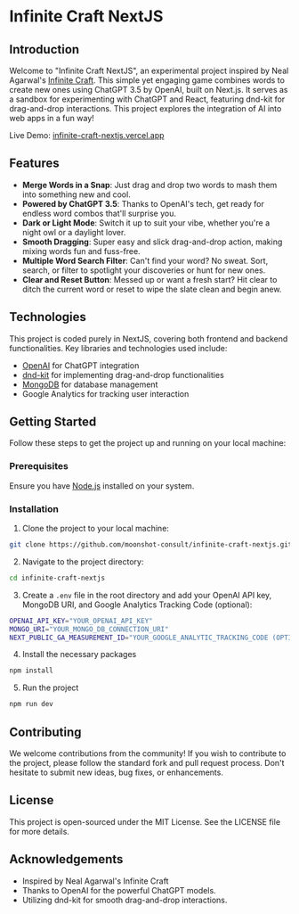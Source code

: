 # Infinite Craft NextJS

## Introduction

Welcome to "Infinite Craft NextJS", an experimental project inspired by Neal Agarwal's [Infinite Craft](https://neal.fun/infinite-craft/). This simple yet engaging game combines words to create new ones using ChatGPT 3.5 by OpenAI, built on Next.js. It serves as a sandbox for experimenting with ChatGPT and React, featuring dnd-kit for drag-and-drop interactions. This project explores the integration of AI into web apps in a fun way!

Live Demo: [infinite-craft-nextjs.vercel.app](https://infinite-craft-nextjs.vercel.app/)

## Features

- **Merge Words in a Snap**: Just drag and drop two words to mash them into something new and cool.
- **Powered by ChatGPT 3.5**: Thanks to OpenAI's tech, get ready for endless word combos that'll surprise you.
- **Dark or Light Mode**: Switch it up to suit your vibe, whether you're a night owl or a daylight lover.
- **Smooth Dragging**: Super easy and slick drag-and-drop action, making mixing words fun and fuss-free.
- **Multiple Word Search Filter**: Can't find your word? No sweat. Sort, search, or filter to spotlight your discoveries or hunt for new ones.
- **Clear and Reset Button**: Messed up or want a fresh start? Hit clear to ditch the current word or reset to wipe the slate clean and begin anew.

## Technologies

This project is coded purely in NextJS, covering both frontend and backend functionalities. Key libraries and technologies used include:

- [OpenAI](https://openai.com/) for ChatGPT integration
- [dnd-kit](https://dndkit.com/) for implementing drag-and-drop functionalities
- [MongoDB](https://www.mongodb.com/) for database management
- Google Analytics for tracking user interaction

## Getting Started

Follow these steps to get the project up and running on your local machine:

### Prerequisites

Ensure you have [Node.js](https://nodejs.org/en/) installed on your system.

### Installation

1. Clone the project to your local machine:

```bash
git clone https://github.com/moonshot-consult/infinite-craft-nextjs.git
```

2.  Navigate to the project directory:

```bash
cd infinite-craft-nextjs
```

3. Create a `.env` file in the root directory and add your OpenAI API key, MongoDB URI, and Google Analytics Tracking Code (optional):

```bash
OPENAI_API_KEY="YOUR_OPENAI_API_KEY"
MONGO_URI="YOUR_MONGO_DB_CONNECTION_URI"
NEXT_PUBLIC_GA_MEASUREMENT_ID="YOUR_GOOGLE_ANALYTIC_TRACKING_CODE (OPTIONAL)"
```

4. Install the necessary packages

```bash
npm install
```

5. Run the project

```bash
npm run dev
```

## Contributing

We welcome contributions from the community! If you wish to contribute to the project, please follow the standard fork and pull request process. Don't hesitate to submit new ideas, bug fixes, or enhancements.

## License

This project is open-sourced under the MIT License. See the LICENSE file for more details.

## Acknowledgements

- Inspired by Neal Agarwal's Infinite Craft
- Thanks to OpenAI for the powerful ChatGPT models.
- Utilizing dnd-kit for smooth drag-and-drop interactions.
